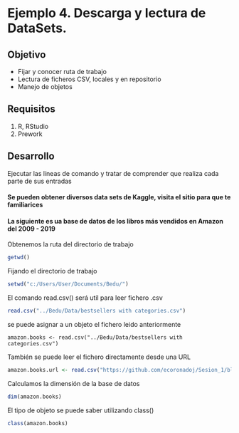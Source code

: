
# Ejemplo 4. Descarga y lectura de DataSets.

## Objetivo
- Fijar y conocer ruta de trabajo
- Lectura de ficheros CSV, locales y en repositorio
- Manejo de objetos

## Requisitos
1. R, RStudio
2. Prework

## Desarrollo
Ejecutar las líneas de comando y tratar de comprender que realiza cada parte de sus entradas
#### Se pueden obtener diversos data sets de Kaggle, visita el sitio para que te familiarices
#### La siguiente es ua base de datos de los libros más vendidos en Amazon del 2009 - 2019

Obtenemos la ruta del directorio de trabajo
```R
getwd()
```
Fijando el directorio de trabajo
```R
setwd("c:/Users/User/Documents/Bedu/")
```
El comando read.csv() será util para leer fichero .csv
```R
read.csv("../Bedu/Data/bestsellers with categories.csv")
```
se puede asignar a un objeto el fichero leido anteriormente
```RR
amazon.books <- read.csv("../Bedu/Data/bestsellers with categories.csv")
```
También se puede leer el fichero directamente desde una URL
```R
amazon.books.url <- read.csv("https://github.com/ecoronadoj/Sesion_1/blob/main/Data/bestsellers%20with%20categories.csv")
```
Calculamos la dimensión de la base de datos
```R
dim(amazon.books)
```

El tipo de objeto se puede saber utilizando class() 
```R
class(amazon.books)
```
